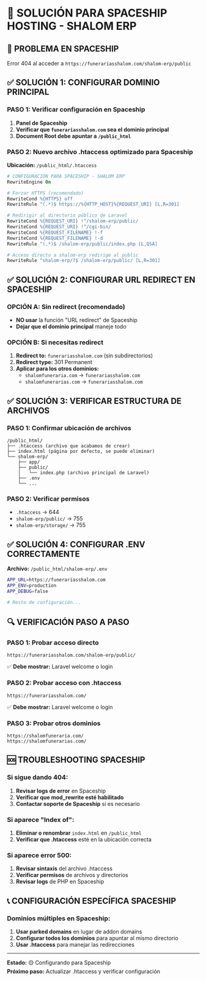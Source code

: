 # 🚀 SOLUCIÓN PARA SPACESHIP HOSTING - SHALOM ERP

## 🎯 PROBLEMA EN SPACESHIP

Error 404 al acceder a `https://funerariasshalom.com/shalom-erp/public`

## ✅ SOLUCIÓN 1: CONFIGURAR DOMINIO PRINCIPAL

### PASO 1: Verificar configuración en Spaceship

1. **Panel de Spaceship**
2. **Verificar que `funerariasshalom.com` sea el dominio principal**
3. **Document Root debe apuntar a `/public_html`**

### PASO 2: Nuevo archivo .htaccess optimizado para Spaceship

**Ubicación:** `/public_html/.htaccess`

```apache
# CONFIGURACIÓN PARA SPACESHIP - SHALOM ERP
RewriteEngine On

# Forzar HTTPS (recomendado)
RewriteCond %{HTTPS} off
RewriteRule ^(.*)$ https://%{HTTP_HOST}%{REQUEST_URI} [L,R=301]

# Redirigir al directorio público de Laravel
RewriteCond %{REQUEST_URI} !^/shalom-erp/public/
RewriteCond %{REQUEST_URI} !^/cgi-bin/
RewriteCond %{REQUEST_FILENAME} !-f
RewriteCond %{REQUEST_FILENAME} !-d
RewriteRule ^(.*)$ /shalom-erp/public/index.php [L,QSA]

# Acceso directo a shalom-erp redirige al public
RewriteRule ^shalom-erp/?$ /shalom-erp/public/ [L,R=301]
```

## ✅ SOLUCIÓN 2: CONFIGURAR URL REDIRECT EN SPACESHIP

### OPCIÓN A: Sin redirect (recomendado)

-   **NO usar** la función "URL redirect" de Spaceship
-   **Dejar que el dominio principal** maneje todo

### OPCIÓN B: Si necesitas redirect

1. **Redirect to:** `funerariasshalom.com` (sin subdirectorios)
2. **Redirect type:** 301 Permanent
3. **Aplicar para los otros dominios:**
    - `shalomfuneraria.com` → `funerariasshalom.com`
    - `shalomfunerarias.com` → `funerariasshalom.com`

## ✅ SOLUCIÓN 3: VERIFICAR ESTRUCTURA DE ARCHIVOS

### PASO 1: Confirmar ubicación de archivos

```
/public_html/
├── .htaccess (archivo que acabamos de crear)
├── index.html (página por defecto, se puede eliminar)
└── shalom-erp/
    ├── app/
    ├── public/
    │   └── index.php (archivo principal de Laravel)
    ├── .env
    └── ...
```

### PASO 2: Verificar permisos

-   `.htaccess` → 644
-   `shalom-erp/public/` → 755
-   `shalom-erp/storage/` → 755

## ✅ SOLUCIÓN 4: CONFIGURAR .ENV CORRECTAMENTE

**Archivo:** `/public_html/shalom-erp/.env`

```bash
APP_URL=https://funerariasshalom.com
APP_ENV=production
APP_DEBUG=false

# Resto de configuración...
```

## 🔍 VERIFICACIÓN PASO A PASO

### PASO 1: Probar acceso directo

```
https://funerariasshalom.com/shalom-erp/public/
```

✅ **Debe mostrar:** Laravel welcome o login

### PASO 2: Probar acceso con .htaccess

```
https://funerariasshalom.com/
```

✅ **Debe mostrar:** Laravel welcome o login

### PASO 3: Probar otros dominios

```
https://shalomfuneraria.com/
https://shalomfunerarias.com/
```

## 🆘 TROUBLESHOOTING SPACESHIP

### Si sigue dando 404:

1. **Revisar logs de error** en Spaceship
2. **Verificar que mod_rewrite esté habilitado**
3. **Contactar soporte de Spaceship** si es necesario

### Si aparece "Index of":

1. **Eliminar o renombrar** `index.html` en `/public_html`
2. **Verificar que .htaccess** esté en la ubicación correcta

### Si aparece error 500:

1. **Revisar sintaxis** del archivo .htaccess
2. **Verificar permisos** de archivos y directorios
3. **Revisar logs** de PHP en Spaceship

## 📞 CONFIGURACIÓN ESPECÍFICA SPACESHIP

### Dominios múltiples en Spaceship:

1. **Usar parked domains** en lugar de addon domains
2. **Configurar todos los dominios** para apuntar al mismo directorio
3. **Usar .htaccess** para manejar las redirecciones

---

**Estado:** 🟡 Configurando para Spaceship  
**Próximo paso:** Actualizar .htaccess y verificar configuración
